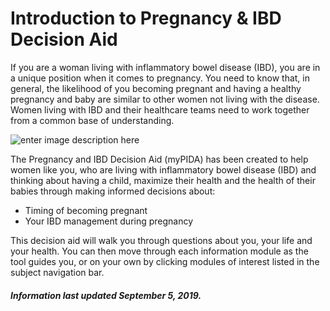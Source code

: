 <h1>Introduction to Pregnancy & IBD Decision Aid</h1>

If you are a woman living with inflammatory bowel disease (IBD), you are in a unique position when it comes to pregnancy. 
You need to know that, in general, the likelihood of you becoming pregnant and having a healthy pregnancy and baby are similar to other women not living with the disease. 
Women living with IBD and their healthcare teams need to work together from a common base of understanding.

![enter image description here](https://github.com/tactica/pregnancy-ibd/blob/master/images/preg.jpg?raw=true)

The Pregnancy and IBD Decision Aid (myPIDA) has been created to help women like you, who are living with inflammatory bowel disease (IBD) and thinking about having a child, maximize their health and the health of their babies through making informed decisions about: 

* Timing of becoming pregnant
* Your IBD management during pregnancy 

This decision aid will walk you through questions about you, your life and your health. You can then move through each information module as the tool guides you, or on your own by clicking modules of interest listed in the subject navigation bar.

<h5>Information last updated September 5, 2019.</h5>


